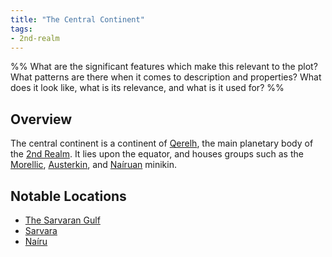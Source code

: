 ```yaml
---
title: "The Central Continent"
tags:
- 2nd-realm
---
```

%%
What are the significant features which make this relevant to the plot?
What patterns are there when it comes to description and properties?
What does it look like, what is its relevance, and what is it used for?
%%

## Overview
The central continent is a continent of [Qerelh](locations/2nd-realm/werelh.md), the main planetary body of the [2nd Realm](locations/2nd-realm.md). It lies upon the equator, and houses groups such as the [Morellic](groups/morellic-culture.md), [Austerkin](groups/austerkin.md), and [Naíruan](groups/Naíruan-culture.md) minikin.

## Notable Locations
- [The Sarvaran Gulf](locations/2nd-realm/sarvaran-guf.md)
- [Sarvara](locations/2nd-realm/sarvara.md)
- [Naíru](locations/2nd-realm/nairu.md)